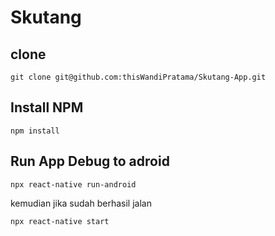 # Skutang

## clone 

```
git clone git@github.com:thisWandiPratama/Skutang-App.git
```

## Install NPM

```
npm install
```

## Run App Debug to adroid
```
npx react-native run-android
```
kemudian jika sudah berhasil jalan
```
npx react-native start
```
